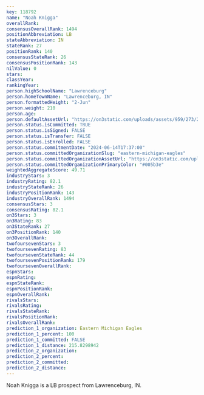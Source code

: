 ```yaml
---
key: 118792
name: "Noah Knigga"
overallRank: 
consensusOverallRank: 1494
positionAbbreviation: LB
stateAbbreviation: IN
stateRank: 27
positionRank: 140
consensusStateRank: 26
consensusPositionRank: 143
nilValue: 0
stars: 
classYear: 
rankingYear: 
person.highSchoolName: "Lawrenceburg"
person.homeTownName: "Lawrenceburg, IN"
person.formattedHeight: "2-Jun"
person.weight: 210
person.age: 
person.defaultAssetUrl: "https://on3static.com/uploads/assets/959/273/273959.jpg"
person.status.isCommitted: TRUE
person.status.isSigned: FALSE
person.status.isTransfer: FALSE
person.status.isEnrolled: FALSE
person.status.commitmentDate: "2024-06-14T17:37:00"
person.status.committedOrganizationSlug: "eastern-michigan-eagles"
person.status.committedOrganizationAssetUrl: "https://on3static.com/uploads/assets/920/149/149920.svg"
person.status.committedOrganizationPrimaryColor: "#005b3e"
weightedAggregateScore: 49.71
industryStars: 3
industryRating: 82.1
industryStateRank: 26
industryPositionRank: 143
industryOverallRank: 1494
consensusStars: 3
consensusRating: 82.1
on3Stars: 3
on3Rating: 83
on3StateRank: 27
on3PositionRank: 140
on3OverallRank: 
twofoursevenStars: 3
twofoursevenRating: 83
twofoursevenStateRank: 44
twofoursevenPositionRank: 179
twofoursevenOverallRank: 
espnStars: 
espnRating: 
espnStateRank: 
espnPositionRank: 
espnOverallRank: 
rivalsStars: 
rivalsRating: 
rivalsStateRank: 
rivalsPositionRank: 
rivalsOverallRank: 
prediction_1_organization: Eastern Michigan Eagles
prediction_1_percent: 100
prediction_1_committed: FALSE
prediction_1_distance: 215.8298942
prediction_2_organization: 
prediction_2_percent: 
prediction_2_committed: 
prediction_2_distance: 
---
```

Noah Knigga is a LB prospect from Lawrenceburg, IN.